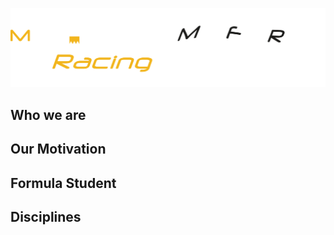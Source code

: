 
![Logo](MFR_Logo-negativ.png)


## Who we are


## Our Motivation



## Formula Student




## Disciplines
